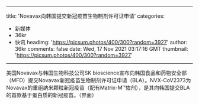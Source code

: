 
---
title: 'Novavax向韩国提交新冠疫苗生物制剂许可证申请'
categories: 
 - 新媒体
 - 36kr
 - 快讯
headimg: 'https://picsum.photos/400/300?random=3927'
author: 36kr
comments: false
date: Wed, 17 Nov 2021 03:17:16 GMT
thumbnail: 'https://picsum.photos/400/300?random=3927'
---

<div>   
美国Novavax与韩国生物科技公司SK bioscience宣布向韩国食品和药物安全部（MFD）提交Novavax新冠疫苗生物制剂许可证申请（BLA）。NVX-CoV2373为Novavax的重组纳米颗粒新冠疫苗（配有Matrix-M™佐剂），是其向韩国提交BLA的首款基于蛋白质的新冠疫苗。（界面）  
</div>
            